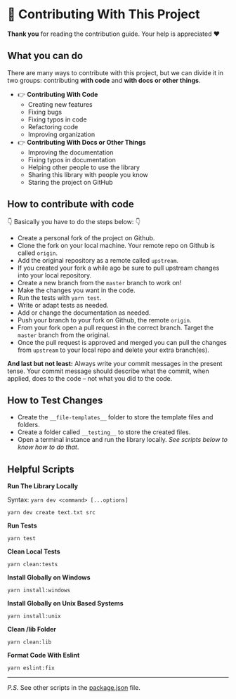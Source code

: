 # :handshake: Contributing With This Project

**Thank you** for reading the contribution guide. Your help is appreciated :heart:

## What you can do

There are many ways to contribute with this project, but we can divide it in two groups: contributing **with code** and **with docs or other things**.

- :point_right: **Contributing With Code**
  - Creating new features
  - Fixing bugs
  - Fixing typos in code
  - Refactoring code
  - Improving organization
- :point_right: **Contributing With Docs or Other Things**
  - Improving the documentation
  - Fixing typos in documentation
  - Helping other people to use the library
  - Sharing this library with people you know
  - Staring the project on GitHub

## How to contribute with code

:point_down: Basically you have to do the steps below: :point_down:

- Create a personal fork of the project on Github.
- Clone the fork on your local machine. Your remote repo on Github is called `origin`.
- Add the original repository as a remote called `upstream`.
- If you created your fork a while ago be sure to pull upstream changes into your local repository.
- Create a new branch from the `master` branch to work on!
- Make the changes you want in the code.
- Run the tests with `yarn test`.
- Write or adapt tests as needed.
- Add or change the documentation as needed.
- Push your branch to your fork on Github, the remote `origin`.
- From your fork open a pull request in the correct branch. Target the `master` branch from the original.
- Once the pull request is approved and merged you can pull the changes from `upstream` to your local repo and delete your extra branch(es).

**And last but not least:** Always write your commit messages in the present tense. Your commit message should describe what the commit, when applied, does to the code – not what you did to the code.

## How to Test Changes

- Create the `__file-templates__` folder to store the template files and folders.
- Create a folder called `__testing__` to store the created files.
- Open a terminal instance and run the library locally. _See scripts below to know how to do that_.

## Helpful Scripts

**Run The Library Locally**

Syntax: `yarn dev <command> [...options]`

```
yarn dev create text.txt src
```

**Run Tests**

```
yarn test
```

**Clean Local Tests**

```
yarn clean:tests
```

**Install Globally on Windows**

```
yarn install:windows
```

**Install Globally on Unix Based Systems**

```
yarn install:unix
```

**Clean /lib Folder**

```
yarn clean:lib
```

**Format Code With Eslint**

```
yarn eslint:fix
```

---

_P.S._ See other scripts in the [package.json](/package.json) file.
